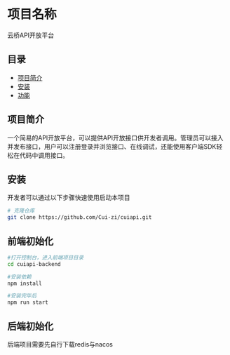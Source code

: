 # 项目名称

云桥API开放平台

## 目录

- [项目简介](#项目简介)
- [安装](#安装)
- [功能](#功能)

## 项目简介

一个简易的API开放平台，可以提供API开放接口供开发者调用。管理员可以接入并发布接口，用户可以注册登录并浏览接口、在线调试，还能使用客户端SDK轻松在代码中调用接口。

## 安装

开发者可以通过以下步骤快速使用启动本项目

```bash
# 克隆仓库
git clone https://github.com/Cui-zi/cuiapi.git
```

## 前端初始化

```bash
#打开控制台，进入前端项目目录
cd cuiapi-backend

#安装依赖
npm install

#安装完毕后
npm run start
```

## 后端初始化

后端项目需要先自行下载redis与nacos

